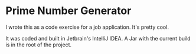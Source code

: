 # Prime Number Generator
I wrote this as a code exercise for a job application. It's pretty cool.

It was coded and built in Jetbrain's IntelliJ IDEA. A Jar with the current build is in the root of the project.